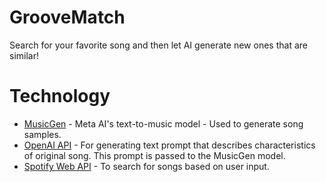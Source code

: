 # GrooveMatch

Search for your favorite song and then let AI generate new ones that are similar!

# Technology
* [MusicGen](https://github.com/facebookresearch/audiocraft/blob/main/docs/MUSICGEN.md) - Meta AI's text-to-music model - Used to generate song samples.
* [OpenAI API](https://platform.openai.com/docs/overview) - For generating text prompt that describes characteristics of original song. This prompt is passed to the MusicGen model.
* [Spotify Web API](https://developer.spotify.com/documentation/web-api) - To search for songs based on user input.
